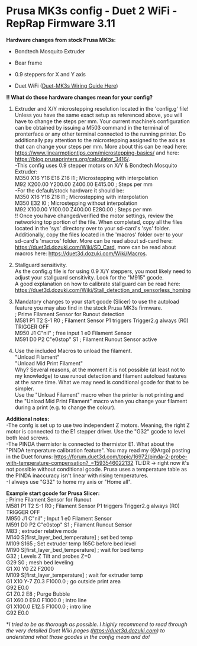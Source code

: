 # Prusa MK3s config - Duet 2 WiFi - RepRap Firmware 3.11


**Hardware changes from stock Prusa MK3s:**  
- Bondtech Mosquito Extruder  

- Bear frame  

- 0.9 steppers for X and Y axis  

- Duet WiFi ([Duet-MK3s Wiring Guide Here](Duet-MK3s.pdf))  
  
  

**!! What do those hardware changes mean for your config?**  
1) Extruder and X/Y microstepping resolution located in the 'config.g' file! Unless you have the same exact setup as referenced above, you will have to change the steps per mm. Your current machine’s configuration can be obtained by issuing a M503 command in the terminal of pronterface or any other terminal connected to the running printer. Do additionally pay attention to the microstepping assigned to the axis as that can change your steps per mm. More about this can be read here: https://www.linearmotiontips.com/microstepping-basics/ and here: https://blog.prusaprinters.org/calculator_3416/.  
-This config uses 0.9 stepper motors on X/Y & Bondtech Mosquito Extruder:  
M350 X16 Y16 E16 Z16 I1 ; Microstepping with interpolation  
M92 X200.00 Y200.00 Z400.00 E415.00 ; Steps per mm  
-For the default/stock hardware it should be:  
M350 X16 Y16 Z16 I1 ; Microstepping with interpolation  
M350 E32 I0 ; Microstepping without interpolation  
M92 X100.00 Y100.00 Z400.00 E280.00 ; Steps per mm  
!! Once you have changed/verified the motor settings, review the networking top portion of the file. When completed, copy all the files located in the 'sys' directory over to your sd-card's 'sys' folder. Additionally, copy the files located in the 'macros' folder over to your sd-card's 'macros' folder. More can be read about sd-card here: https://duet3d.dozuki.com/Wiki/SD_Card, more can be read about macros here: https://duet3d.dozuki.com/Wiki/Macros.  

2) Stallguard sensitivity.  
As the config.g file is for using 0.9 X/Y steppers, you most likely need to adjust your stallguard sensitivity. Look for the "M915" gcode.  
A good explanation on how to calibrate stallguard can be read here: https://duet3d.dozuki.com/Wiki/Stall_detection_and_sensorless_homing

3) Mandatory changes to your start gcode (Slicer) to use the autoload feature you may also find in the stock Prusa MK3s firmware.    
; Prime Filament Sensor for Runout detection  
M581 P1 T2 S-1 R0 ; Filament Sensor P1 triggers Trigger2.g always (R0)  TRIGGER OFF  
M950 J1 C"nil" ; free input 1 e0 Filament Sensor  
M591 D0 P2 C"e0stop" S1 ; Filament Runout Sensor active  

4) Use the included Macros to unload the filament.  
"Unload Filament"  
"Unload Mid Print Filament"  
Why? Several reasons, at the moment it is not possible (at least not to my knowledge) to use runout detection and filament autoload features at the same time. What we may need is conditional gcode for that to be simpler.  
Use the "Unload Filament" macro when the printer is not printing and the "Unload Mid Print Filament" macro when you change your filament during a print (e.g. to change the colour).



**Additional notes:**  
-The confg is set up to use two independent Z motors. Meaning, the right Z motor is connected to the E1 stepper driver. Use the "G32" gcode to level both lead screws.  
-The PINDA thermistor is connected to thermistor E1. What about the "PINDA temperature calibration feature". You may read my (@Argo) posting in the Duet forums: https://forum.duet3d.com/topic/16972/pinda-2-probe-with-temperature-compensation?_=1593546022132   TL:DR -> right now it's not possible without conditional gcode. Prusa uses a temperature table as the PINDA inaccuracy isn't linear with rising temperatures.  
-I always use "G32" to home my axis or "Home all".



**Example start gcode for Prusa Slicer:**  
; Prime Filament Sensor for Runout  
M581 P1 T2 S-1 R0 ; Filament Sensor P1 triggers Trigger2.g always (R0)  TRIGGER OFF  
M950 J1 C"nil" ; Input 1 e0 Filament Sensor  
M591 D0 P2 C"e0stop" S1 ; Filament Runout Sensor  
M83 ; extruder relative mode  
M140 S[first_layer_bed_temperature] ; set bed temp  
M109 S165 ; Set extruder temp 165C before bed level  
M190 S[first_layer_bed_temperature] ; wait for bed temp  
G32 ; Levels Z Tilt and probes Z=0  
G29 S0 ; mesh bed leveling  
G1 X0 Y0 Z2 F2000  
M109 S[first_layer_temperature] ; wait for extruder temp  
G1 X10 Y-7 Z0.3 F1000.0 ; go outside print area  
G92 E0.0  
G1 Z0.2 E8 ; Purge Bubble  
G1 X60.0 E9.0  F1000.0 ; intro line  
G1 X100.0 E12.5  F1000.0 ; intro line  
G92 E0.0  



**I tried to be as thorough as possible. I highly recommend to read through the very detailed Duet Wiki pages (https://duet3d.dozuki.com) to understand what those gcodes in the config mean and do!*
